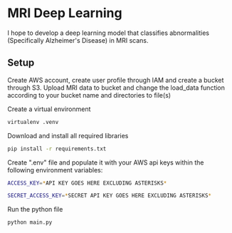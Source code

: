 # MRI Deep Learning
I hope to develop a deep learning model that classifies abnormalities (Specifically Alzheimer's Disease) in MRI scans. 
## Setup
Create AWS account, create user profile through IAM and create a bucket through S3. Upload MRI data to bucket and change the load_data function according to your bucket name and directories to file(s)

Create a virtual environment
```bash
virtualenv .venv
```
Download and install all required libraries
```bash
pip install -r requirements.txt
```
Create ".env" file and populate it with your AWS api keys within the following environment variables:
```bash
ACCESS_KEY=*API KEY GOES HERE EXCLUDING ASTERISKS*

SECRET_ACCESS_KEY=*SECRET API KEY GOES HERE EXCLUDING ASTERISKS*
```
Run the python file
```bash
python main.py
```